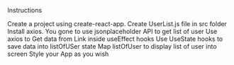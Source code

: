 Instructions

Create a project using create-react-app.
Create UserList.js file in src folder
Install axios.
You gone to use jsonplaceholder API to get list of user 
Use axios to Get data from Link inside useEffect hooks
Use UseState hooks to save data into listOfUSer state 
Map listOfUser to display list of user into screen 
Style your App as you wish
